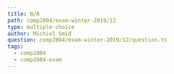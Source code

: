 ```yaml
---
title: N/A
path: comp2804/exam-winter-2019/12
type: multiple-choice
author: Michiel Smid
question: comp2804/exam-winter-2019/12/question.ts
tags:
  - comp2804
  - comp2804-exam
---
```

